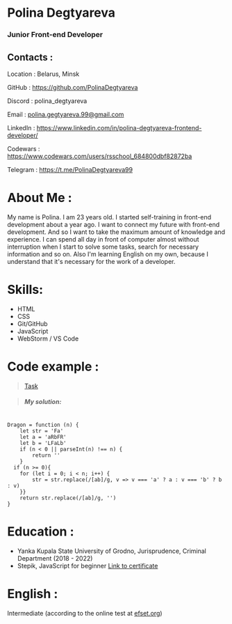 # Polina Degtyareva
### Junior Front-end Developer


## Contacts :

Location : Belarus, Minsk

GitHub : https://github.com/PolinaDegtyareva

Discord : polina_degtyareva

Email : polina.gegtyareva.99@gmail.com 

LinkedIn : https://www.linkedin.com/in/polina-degtyareva-frontend-developer/

Codewars : https://www.codewars.com/users/rsschool_684800dbf82872ba

Telegram : https://t.me/PolinaDegtyareva99

# About Me :
My name is Polina. I am 23 years old. I started self-training in front-end development about a year ago. I want to connect my future with front-end development. And so I want to take the maximum amount of knowledge and experience. I can spend all day in front of computer almost without interruption when I start to solve some tasks, search for necessary information and so on. Also I'm learning English on my own, because I understand that it's necessary for the work of a developer.

# Skills:

* HTML
* CSS
* Git/GitHub
* JavaScript
* WebStorm / VS Code

# Code example :

> [Task](https://www.codewars.com/kata/53ad7224454985e4e8000eaa)

> ##### My solution:

```

Dragon = function (n) {
    let str = 'Fa'
    let a = 'aRbFR'
    let b = 'LFaLb'
    if (n < 0 || parseInt(n) !== n) { 
        return ''
    }
  if (n >= 0){
    for (let i = 0; i < n; i++) {
        str = str.replace(/[ab]/g, v => v === 'a' ? a : v === 'b' ? b : v)
    }}
    return str.replace(/[ab]/g, '')
}
```

# Education :
* Yanka Kupala State University of Grodno, Jurisprudence, Criminal Department (2018 - 2022)
* Stepik, JavaScript for beginner
[Link to certificate](https://stepik.org/cert/1861864)

# English :
Intermediate (according to the online test at [efset.org](https://www.efset.org))